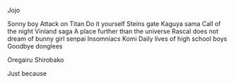 Jojo

Sonny boy
Attack on Titan
Do it yourself
Steins gate
Kaguya sama
Call of the night
Vinland saga
A place further than the universe
Rascal does not dream of bunny girl senpai
Insomniacs
Komi
Daily lives of high school boys
Goodbye donglees

Oregairu
Shirobako

Just because 